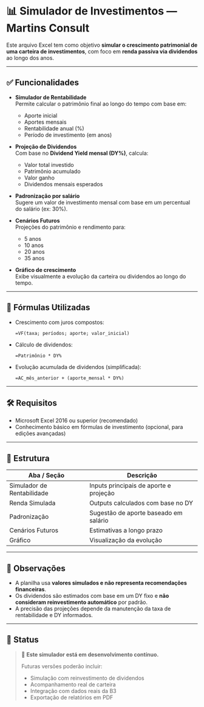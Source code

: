 
# 📊 Simulador de Investimentos — Martins Consult

Este arquivo Excel tem como objetivo **simular o crescimento patrimonial de uma carteira de investimentos**, com foco em **renda passiva via dividendos** ao longo dos anos.

---

## ✅ Funcionalidades

- **Simulador de Rentabilidade**  
  Permite calcular o patrimônio final ao longo do tempo com base em:
  - Aporte inicial
  - Aportes mensais
  - Rentabilidade anual (%)
  - Período de investimento (em anos)

- **Projeção de Dividendos**  
  Com base no **Dividend Yield mensal (DY%)**, calcula:
  - Valor total investido
  - Patrimônio acumulado
  - Valor ganho
  - Dividendos mensais esperados

- **Padronização por salário**  
  Sugere um valor de investimento mensal com base em um percentual do salário (ex: 30%).

- **Cenários Futuros**  
  Projeções do patrimônio e rendimento para:
  - 5 anos
  - 10 anos
  - 20 anos
  - 35 anos

- **Gráfico de crescimento**  
  Exibe visualmente a evolução da carteira ou dividendos ao longo do tempo.

---

## 📌 Fórmulas Utilizadas

- Crescimento com juros compostos:  
  ```
  =VF(taxa; períodos; aporte; valor_inicial)
  ```

- Cálculo de dividendos:
  ```
  =Patrimônio * DY%
  ```

- Evolução acumulada de dividendos (simplificada):
  ```
  =AC_mês_anterior + (aporte_mensal * DY%)
  ```

---

## 🛠️ Requisitos

- Microsoft Excel 2016 ou superior (recomendado)
- Conhecimento básico em fórmulas de investimento (opcional, para edições avançadas)

---

## 🧩 Estrutura

| Aba / Seção             | Descrição |
|-------------------------|-----------|
| Simulador de Rentabilidade | Inputs principais de aporte e projeção |
| Renda Simulada           | Outputs calculados com base no DY |
| Padronização             | Sugestão de aporte baseado em salário |
| Cenários Futuros         | Estimativas a longo prazo |
| Gráfico                  | Visualização da evolução |

---

## 📌 Observações

- A planilha usa **valores simulados e não representa recomendações financeiras**.
- Os dividendos são estimados com base em um DY fixo e **não consideram reinvestimento automático** por padrão.
- A precisão das projeções depende da manutenção da taxa de rentabilidade e DY informados.

---

## 🚧 Status

> 🧪 **Este simulador está em desenvolvimento contínuo.**
>
> Futuras versões poderão incluir:
> - Simulação com reinvestimento de dividendos
> - Acompanhamento real de carteira
> - Integração com dados reais da B3
> - Exportação de relatórios em PDF
